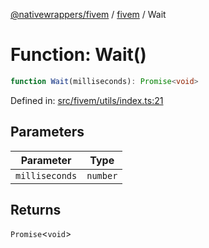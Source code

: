 [@nativewrappers/fivem](../../README.md) / [fivem](../README.md) / Wait

# Function: Wait()

```ts
function Wait(milliseconds): Promise<void>
```

Defined in: [src/fivem/utils/index.ts:21](https://github.com/nativewrappers/nativewrappers/blob/c639ec5cd28328d6b44c7ebf73de56bb1b4bef7d/src/fivem/utils/index.ts#L21)

## Parameters

| Parameter | Type |
| ------ | ------ |
| `milliseconds` | `number` |

## Returns

`Promise`\<`void`\>

